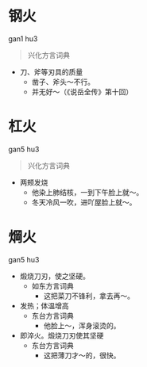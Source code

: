 # 钢火
gan1 hu3
> 兴化方言词典
- 刀、斧等刃具的质量
  - 凿子、斧头～不行。
  - 并无好～（《说岳全传》第十回）

# 杠火
gan5 hu3
> 兴化方言词典
- 两颊发烧
  - 他染上肺结核，一到下午脸上就～。
  - 冬天冷风一吹，进吖屋脸上就～。

# 焵火
gan5 hu3
+ 煅烧刀刃，使之坚硬。
  * 如东方言词典
    - 这把菜刀不锋利，拿去再～。
+ 发热；体温增高
  * 东台方言词典
    - 他脸上～，浑身滚烫的。
+ 即淬火。煅烧刀刃使其坚硬
  * 东台方言词典
    - 这把薄刀才～的，很快。
